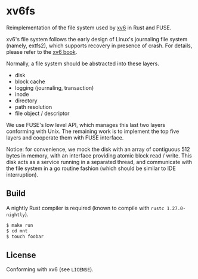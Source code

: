 # xv6fs

Reimplementation of the file system used by [xv6](https://pdos.csail.mit.edu/6.828/2017/xv6.html)
in Rust and FUSE.

xv6's file system follows the early design of Linux's journaling file system
(namely, extfs2), which supports recovery in presence of crash. For details,
please refer to the [xv6 book](https://pdos.csail.mit.edu/6.828/2017/xv6/book-rev10.pdf).

Normally, a file system should be abstracted into these layers.

* disk
* block cache
* logging (journaling, transaction)
* inode
* directory
* path resolution
* file object / descriptor

We use FUSE's low level API, which manages this last two layers conforming with
Unix. The remaining work is to implement the top five layers and cooperate
them with FUSE interface.

Notice: for convenience, we mock the disk with an array of contiguous 512 bytes
in memory, with an interface providing atomic block read / write. This disk acts
as a service running in a separated thread, and communicate with the file system
in a go routine fashion (which should be similar to IDE interruption).

## Build

A nightly Rust compiler is required (known to compile with `rustc 1.27.0-nightly`).

```bash
$ make run
$ cd mnt
$ touch foobar
```

## License

Conforming with xv6 (see `LICENSE`).
